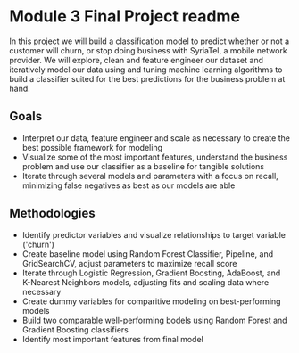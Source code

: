 # Module 3 Final Project readme

In this project we will build a classification model to predict whether or not a customer will churn, or stop doing business with SyriaTel, a mobile network provider.  We will explore, clean and feature engineer our dataset and iteratively model our data using and tuning machine learning algorithms to build a classifier suited for the best predictions for the business problem at hand.

## Goals

* Interpret our data, feature engineer and scale as necessary to create the best possible framework for modeling
* Visualize some of the most important features, understand the business problem and use our classifier as a baseline for tangible solutions
* Iterate through several models and parameters with a focus on recall, minimizing false negatives as best as our models are able

## Methodologies

* Identify predictor variables and visualize relationships to target variable ('churn')
* Create baseline model using Random Forest Classifier, Pipeline, and GridSearchCV, adjust parameters to maximize recall score
* Iterate through Logistic Regression, Gradient Boosting, AdaBoost, and K-Nearest Neighbors models, adjusting fits and scaling data where necessary
* Create dummy variables for comparitive modeling on best-performing models
* Build two comparable well-performing bodels using Random Forest and Gradient Boosting classifiers
* Identify most important features from final model